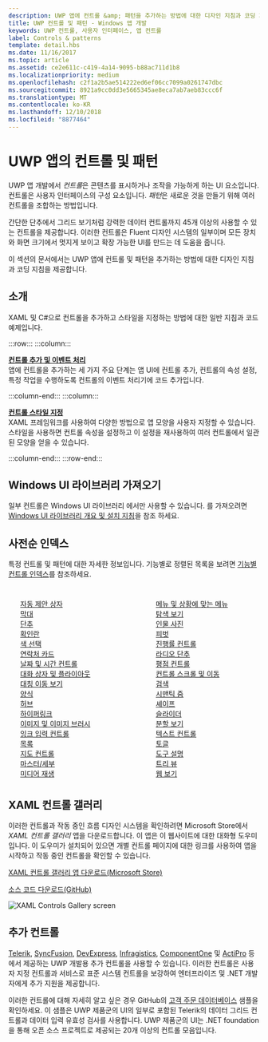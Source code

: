 ```yaml
---
description: UWP 앱에 컨트롤 &amp; 패턴을 추가하는 방법에 대한 디자인 지침과 코딩 지침을 가져옵니다. 앱에서 사용할 45가지 이상의 강력한 컨트롤을 찾습니다.
title: UWP 컨트롤 및 패턴 - Windows 앱 개발
keywords: UWP 컨트롤, 사용자 인터페이스, 앱 컨트롤
label: Controls & patterns
template: detail.hbs
ms.date: 11/16/2017
ms.topic: article
ms.assetid: ce2e611c-c419-4a14-9095-b88ac711d1b8
ms.localizationpriority: medium
ms.openlocfilehash: c2f1a2b5ae514222ed6ef06cc7099a0261747dbc
ms.sourcegitcommit: 8921a9cc0dd3e5665345ae8eca7ab7aeb83ccc6f
ms.translationtype: MT
ms.contentlocale: ko-KR
ms.lasthandoff: 12/10/2018
ms.locfileid: "8877464"
---
```

# <a name="controls-and-patterns-for-uwp-apps"></a>UWP 앱의 컨트롤 및 패턴
 

UWP 앱 개발에서 <i>컨트롤</i>은 콘텐츠를 표시하거나 조작을 가능하게 하는 UI 요소입니다. 컨트롤은 사용자 인터페이스의 구성 요소입니다. <i>패턴</i>은 새로운 것을 만들기 위해 여러 컨트롤을 조합하는 방법입니다.

간단한 단추에서 그리드 보기처럼 강력한 데이터 컨트롤까지 45개 이상의 사용할 수 있는 컨트롤을 제공합니다.  이러한 컨트롤은 Fluent 디자인 시스템의 일부이며 모든 장치와 화면 크기에서 멋지게 보이고 확장 가능한 UI를 만드는 데 도움을 줍니다. 

이 섹션의 문서에서는 UWP 앱에 컨트롤 및 패턴을 추가하는 방법에 대한 디자인 지침과 코딩 지침을 제공합니다. 

## <a name="intro"></a>소개

XAML 및 C#으로 컨트롤을 추가하고 스타일을 지정하는 방법에 대한 일반 지침과 코드 예제입니다.

:::row:::
    :::column:::
      <p><b><a href="controls-and-events-intro.md">컨트롤 추가 및 이벤트 처리</a></b> <br/>
앱에 컨트롤을 추가하는 세 가지 주요 단계는 앱 UI에 컨트롤 추가, 컨트롤의 속성 설정, 특정 작업을 수행하도록 컨트롤의 이벤트 처리기에 코드 추가입니다.</p>
    :::column-end:::
    :::column:::
      <p><b><a href="xaml-styles.md">컨트롤 스타일 지정</a></b> <br/>
XAML 프레임워크를 사용하여 다양한 방법으로 앱 모양을 사용자 지정할 수 있습니다. 스타일을 사용하면 컨트롤 속성을 설정하고 이 설정을 재사용하여 여러 컨트롤에서 일관된 모양을 얻을 수 있습니다.</p>
    :::column-end:::
:::row-end:::

## <a name="get-the-windows-ui-library"></a>Windows UI 라이브러리 가져오기
일부 컨트롤은 Windows UI 라이브러리 에서만 사용할 수 있습니다. 를 가져오려면 [Windows UI 라이브러리 개요 및 설치 지침](/uwp/toolkits/winui/)을 참조 하세요.

## <a name="alphabetical-index"></a>사전순 인덱스 

특정 컨트롤 및 패턴에 대한 자세한 정보입니다. 기능별로 정렬된 목록을 보려면 <a href="controls-by-function.md">기능별 컨트롤 인덱스</a>를 참조하세요.

<div style="column-count: 2; column-gap: 40px; margin-top: 40px;" >
<ul style="margin-top: 0px; padding-top: 0px; list-style-type: none;">
<li style="list-style-type: none;"><a href="auto-suggest-box.md">자동 제안 상자</a></li>

<li style="list-style-type: none;"><a href="app-bars.md">막대</a></li>

<li style="list-style-type: none;"><a href="buttons.md">단추</a></li>

<li style="list-style-type: none;"><a href="checkbox.md">확인란 </a></li>

<li style="list-style-type: none;"><a href="color-picker.md">색 선택</a></li>

<li style="list-style-type: none;"><a href="contact-card.md">연락처 카드</a></li>

<li style="list-style-type: none;"><a href="date-and-time.md">날짜 및 시간 컨트롤</a></li>

<li style="list-style-type: none;"><a href="dialogs-and-flyouts/index.md">대화 상자 및 플라이아웃</a></li>

<li style="list-style-type: none;"><a href="flipview.md">대칭 이동 보기</a></li>

<li style="list-style-type: none;"><a href="forms.md">양식</a></li>

<li style="list-style-type: none;"><a href="hub.md">허브</a></li>

<li style="list-style-type: none;"><a href="hyperlinks.md">하이퍼링크</a></li>

<li style="list-style-type: none;"><a href="images-imagebrushes.md">이미지 및 이미지 브러시</a></li>

<li style="list-style-type: none;"><a href="inking-controls.md">잉크 입력 컨트롤</a></li>

<li style="list-style-type: none;"><a href="lists.md">목록</a></li>

<li style="list-style-type: none;"><a href="../../maps-and-location/controls-map.md">지도 컨트롤</a></li>

<li style="list-style-type: none;"><a href="master-details.md">마스터/세부</a></li>

<li style="list-style-type: none;"><a href="media-playback.md">미디어 재생</a></li>

<li style="list-style-type: none;"><a href="menus.md">메뉴 및 상황에 맞는 메뉴</a></li>

<li style="list-style-type: none;"><a href="navigationview.md">탐색 보기</a></li>

<li style="list-style-type: none;"><a href="person-picture.md">인물 사진</a></li>

<li style="list-style-type: none;"><a href="pivot.md">피벗</a></li>

<li style="list-style-type: none;"><a href="progress-controls.md">진행률 컨트롤</a></li>

<li style="list-style-type: none;"><a href="radio-button.md">라디오 단추</a></li>

<li style="list-style-type: none;"><a href="rating.md">평점 컨트롤</a></li>

<li style="list-style-type: none;"><a href="scroll-controls.md">컨트롤 스크롤 및 이동</a></li>

<li style="list-style-type: none;"><a href="search.md">검색</a></li>

<li style="list-style-type: none;"><a href="semantic-zoom.md">시맨틱 줌</a></li>

<li style="list-style-type: none;"><a href="shapes.md">셰이프</a></li>

<li style="list-style-type: none;"><a href="slider.md">슬라이더</a></li>

<li style="list-style-type: none;"><a href="split-view.md">분할 보기</a></li>

<li style="list-style-type: none;"><a href="text-controls.md">텍스트 컨트롤</a></li>


<li style="list-style-type: none;"><a href="toggles.md">토글</a></li>
<li style="list-style-type: none;"><a href="tooltips.md">도구 설명</a></li>

<li style="list-style-type: none;"><a href="tree-view.md">트리 뷰</a></li>

<li style="list-style-type: none;"><a href="web-view.md">웹 보기</a></li>
</ul>
</div>

## <a name="xaml-controls-gallery"></a>XAML 컨트롤 갤러리

이러한 컨트롤과 작동 중인 흐름 디자인 시스템을 확인하려면 Microsoft Store에서 _XAML 컨트롤 갤러리_ 앱을 다운로드합니다. 이 앱은 이 웹사이트에 대한 대화형 도우미입니다. 이 도우미가 설치되어 있으면 개별 컨트롤 페이지에 대한 링크를 사용하여 앱을 시작하고 작동 중인 컨트롤을 확인할 수 있습니다.

<a href="https://www.microsoft.com/store/productId/9MSVH128X2ZT">XAML 컨트롤 갤러리 앱 다운로드(Microsoft Store)</a>

<a href="https://github.com/Microsoft/Windows-universal-samples/tree/master/Samples/XamlUIBasics">소스 코드 다운로드(GitHub)</a>

<img src="images/xaml-controls-gallery.png" alt="XAML Controls Gallery screen" />

## <a name="additional-controls"></a>추가 컨트롤

<a href="http://www.telerik.com/">Telerik</a>, <a href="https://www.syncfusion.com/products/uwp">SyncFusion</a>, <a href="https://www.devexpress.com/Products/NET/Controls/Win10Apps/">DevExpress</a>, <a href="http://www.infragistics.com/products/universal-windows-platform">Infragistics</a>, <a href="https://www.componentone.com/Studio/Platform/UWP">ComponentOne</a> 및 <a href="http://www.actiprosoftware.com/products/controls/universal">ActiPro</a> 등에서 제공하는 UWP 개발용 추가 컨트롤을 사용할 수 있습니다. 이러한 컨트롤은 사용자 지정 컨트롤과 서비스로 표준 시스템 컨트롤을 보강하여 엔터프라이즈 및 .NET 개발자에게 추가 지원을 제공합니다.  

이러한 컨트롤에 대해 자세히 알고 싶은 경우 GitHub의 <a href="https://github.com/Microsoft/Windows-appsample-customers-orders-database">고객 주문 데이터베이스</a> 샘플을 확인하세요. 이 샘플은 UWP 제품군의 UI의 일부로 포함된 Telerik의 데이터 그리드 컨트롤과 데이터 입력 유효성 검사를 사용합니다. UWP 제품군의 UI는 .NET foundation을 통해 오픈 소스 프로젝트로 제공되는 20개 이상의 컨트롤 모음입니다.
